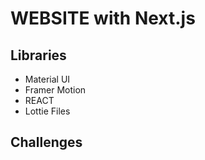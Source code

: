 # WEBSITE with Next.js

## Libraries
*  Material UI
*  Framer Motion
*  REACT
*  Lottie Files

## Challenges

